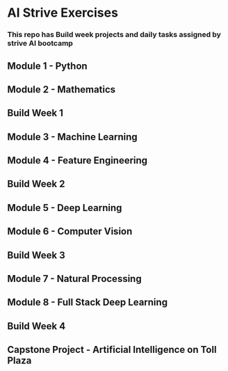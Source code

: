 # AI Strive Exercises
### This repo has Build week projects and daily tasks assigned by strive AI bootcamp
## Module 1 - Python
## Module 2 - Mathematics
## Build Week 1
## Module 3 - Machine Learning
## Module 4 - Feature Engineering
## Build Week   2
## Module 5 - Deep Learning
## Module 6 - Computer Vision
## Build Week  3
## Module 7 - Natural Processing
## Module 8 - Full Stack Deep Learning
## Build Week 4
## Capstone Project - Artificial Intelligence on Toll Plaza

